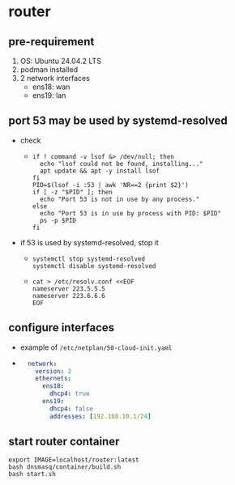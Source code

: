 # router

## pre-requirement

1. OS: Ubuntu 24.04.2 LTS
2. podman installed
3. 2 network interfaces
    + ens18: wan
    + ens19: lan

## port 53 may be used by systemd-resolved

* check
    + ```shell
      if ! command -v lsof &> /dev/null; then
        echo "lsof could not be found, installing..."
        apt update && apt -y install lsof
      fi
      PID=$(lsof -i :53 | awk 'NR==2 {print $2}')
      if [ -z "$PID" ]; then
        echo "Port 53 is not in use by any process."
      else
        echo "Port 53 is in use by process with PID: $PID"
        ps -p $PID
      fi
      ```
* if 53 is used by systemd-resolved, stop it
    + ```shell
      systemctl stop systemd-resolved
      systemctl disable systemd-resolved
      ```
    + ```shell
      cat > /etc/resolv.conf <<EOF
      nameserver 223.5.5.5
      nameserver 223.6.6.6
      EOF
      ```
## configure interfaces

* example of `/etc/netplan/50-cloud-init.yaml`
* ```yaml
    network:
      version: 2
      ethernets:
        ens18:
          dhcp4: true
        ens19:
          dhcp4: false
          addresses: [192.168.10.1/24]
  ```

## start router container

```shell
export IMAGE=localhost/router:latest
bash dnsmasq/container/build.sh
bash start.sh
```
